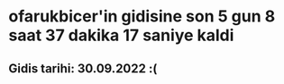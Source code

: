 # ofarukbicer'in gidisine son 5 gun 8 saat 37 dakika 17 saniye kaldi

## Gidis tarihi: 30.09.2022 :(